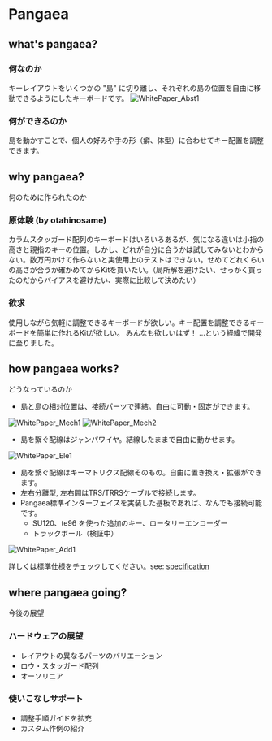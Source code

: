 # Pangaea

## what's pangaea?

### 何なのか

キーレイアウトをいくつかの "島" に切り離し、それぞれの島の位置を自由に移動できるようにしたキーボードです。
![WhitePaper_Abst1](doc/WhitePaper_Abst1.jpg)

### 何ができるのか

島を動かすことで、個人の好みや手の形（癖、体型）に合わせてキー配置を調整できます。

## why pangaea?

何のために作られたのか

### 原体験 (by otahinosame)

カラムスタッガード配列のキーボードはいろいろあるが、気になる違いは小指の高さと親指のキーの位置。しかし、どれが自分に合うかは試してみないとわからない。数万円かけて作らないと実使用上のテストはできない。せめてどれくらいの高さが合うか確かめてからKitを買いたい。（局所解を避けたい、せっかく買ったのだからバイアスを避けたい、実際に比較して決めたい）

 ### 欲求

使用しながら気軽に調整できるキーボードが欲しい。キー配置を調整できるキーボードを簡単に作れるKitが欲しい。
みんなも欲しいはず！
…という経緯で開発に至りました。

## how pangaea works?

どうなっているのか

- 島と島の相対位置は、接続パーツで連結。自由に可動・固定ができます。

![WhitePaper_Mech1](doc/WhitePaper_Mech1.jpg)
![WhitePaper_Mech2](doc/WhitePaper_Mech2.jpg)

- 島を繋ぐ配線はジャンパワイヤ。結線したままで自由に動かせます。

![WhitePaper_Ele1](doc/WhitePaper_Ele1.jpg)

- 島を繋ぐ配線はキーマトリクス配線そのもの。自由に置き換え・拡張ができます。
- 左右分離型, 左右間はTRS/TRRSケーブルで接続します。
- Pangaea標準インターフェイスを実装した基板であれば、なんでも接続可能です。
    - SU120、te96 を使った追加のキー、ロータリーエンコーダー
    - トラックボール（検証中）

![WhitePaper_Add1](doc/WhitePaper_Add1.jpg)

詳しくは標準仕様をチェックしてください。see: [specification](pangaea-specification-1.0.md)

## where pangaea going?

今後の展望

### ハードウェアの展望

- レイアウトの異なるパーツのバリエーション
- ロウ・スタッガード配列
- オーソリニア

### 使いこなしサポート

- 調整手順ガイドを拡充
- カスタム作例の紹介
